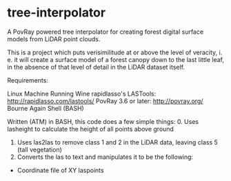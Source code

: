 tree-interpolator
=================

A PovRay powered tree interpolator for creating forest digital surface models from LiDAR point clouds.

This is a project which puts verisimilitude at or above the level of veracity, i. e. it will create a surface model of a forest canopy down to the last little leaf, in the absence of that level of detail in the LiDAR dataset itself.



Requirements:

Linux Machine Running Wine
rapidlasso's LASTools: http://rapidlasso.com/lastools/
PovRay 3.6 or later: http://povray.org/
Bourne Again Shell (BASH)

Written (ATM) in BASH, this code does a few simple things:
0. Uses lasheight to calculate the height of all points above ground
1. Uses las2las to remove class 1 and 2 in the LiDAR data, leaving class 5 (tall vegetation)
2. Converts the las to text and manipulates it to be the following:
  * Coordinate file of XY laspoints
